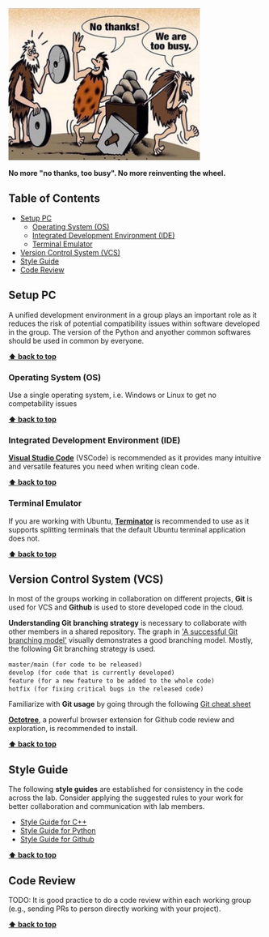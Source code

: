 <p align="left">
  <img src="/1593018742326.jfif" height="300">
</p>

**No more "no thanks, too busy". No more reinventing the wheel.**

## Table of Contents
- [Setup PC](#setup-pc)
  - [Operating System (OS)](#operating-system-os)
  - [Integrated Development Environment (IDE)](#integrated-development-environment-ide)
  - [Terminal Emulator](#terminal-emulator)
- [Version Control System (VCS)](#version-control-system-vcs)
- [Style Guide](#style-guide)
- [Code Review](#code-review)

## Setup PC
A unified development environment in a group plays an important role as it reduces the risk of potential compatibility issues within software developed in the group. The version of the Python and anyother common softwares should be used in common by everyone.

**[⬆ back to top](#table-of-contents)**

### Operating System (OS)
Use a single operating system, i.e. Windows or Linux to get no competability issues

**[⬆ back to top](#table-of-contents)**

### Integrated Development Environment (IDE)
[**Visual Studio Code**](https://code.visualstudio.com/) (VSCode) is recommended as it provides many intuitive and versatile features you need when writing clean code.

**[⬆ back to top](#table-of-contents)**

### Terminal Emulator
If you are working with Ubuntu, [**Terminator**](https://gnometerminator.blogspot.com/p/introduction.html) is recommended to use as it supports splitting terminals that the default Ubuntu terminal application does not.

**[⬆ back to top](#table-of-contents)**

## Version Control System (VCS)
In most of the groups working in collaboration on different projects, **Git** is used for VCS and **Github** is used to store developed code in the cloud.

**Understanding Git branching strategy** is necessary to collaborate with other members in a shared repository. The graph in ['A successful Git branching model'](https://nvie.com/posts/a-successful-git-branching-model/) visually demonstrates a good branching model. Mostly, the following Git branching strategy is used.
```
master/main (for code to be released)
develop (for code that is currently developed)
feature (for a new feature to be added to the whole code)
hotfix (for fixing critical bugs in the released code)
```

Familiarize with **Git usage** by going through the following [Git cheat sheet](https://education.github.com/git-cheat-sheet-education.pdf)

[**Octotree**](https://www.octotree.io/), a powerful browser extension for Github code review and exploration, is recommended to install.

**[⬆ back to top](#table-of-contents)**

## Style Guide
The following **style guides** are established for consistency in the code across the lab. Consider applying the suggested rules to your work for better collaboration and communication with lab members.
- [Style Guide for C++](style_guide_cpp.md)
- [Style Guide for Python](style_guide_python.md)
- [Style Guide for Github](style_guide_github.md)

**[⬆ back to top](#table-of-contents)**

## Code Review
TODO: It is good practice to do a code review within each working group (e.g., sending PRs to person directly working with your project).

**[⬆ back to top](#table-of-contents)**
